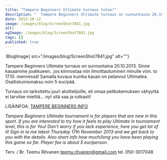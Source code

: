```yaml
---
title: "Tampere Beginners Ultimate turnaus tulee!"
description: "  Tampere Beginners Ultimate turnaus on sunnuntaina 20.10.2013. Sinne kasaamme joukkueen.. jos kiinnostaa niin ilmoittautuminen minulle viim. to 17.10. mennessä! Samalla kuvaus kuinka kauan on pelannut Ultimatea. Osallistumismaksu noin 5 eur/pää. Turnaus on tarkoitettu juuri aloittelijoille, eli omaa pelikokemuksen vähyyttä ei tarvitse miettiä… nyt sitä saa ja rutkasti! LISÄINFOA: TAMPERE BEGINNERS INFO Tampere Beginners Ultimate tournament"
date: 2013-10-12
image: /images/blog/ScreenShot7841.jpg
alt:
ogImage: /images/blog/ScreenShot7841.jpg
tags: []
published: true
---
```

:BlogImage{ src="/images/blog/ScreenShot7841.jpg" alt=""}

Tampere Beginners Ultimate turnaus on sunnuntaina 20.10.2013. Sinne kasaamme joukkueen.. jos kiinnostaa niin ilmoittautuminen minulle viim. to 17.10. mennessä! Samalla kuvaus kuinka kauan on pelannut Ultimatea. Osallistumismaksu noin 5 eur/pää.

Turnaus on tarkoitettu juuri aloittelijoille, eli omaa pelikokemuksen vähyyttä ei tarvitse miettiä… nyt sitä saa ja rutkasti!

LISÄINFOA: [TAMPERE BEGINNERS INFO](http://www.ultimate.fi/events/event/tampere-beginners/)

_Tampere Beginners Ultimate tournament is for players that are new in this sport. If you are interested to try how it feels to play Ultimate in tournament level, this is for You! Don’t worry if you lack experience, here you get lot of it! Sign in to me latest Thursday 17th November 2013 and we get back to you with the details. Also short info how much/long you have been playing this game so far. Player fee is about 5 eur/person._

Terv. / Br.
Teemu Ritvanen
teemu.ritvanen@gmail.com
tel. 050-3017048
